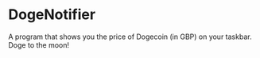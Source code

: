 # DogeNotifier
A program that shows you the price of Dogecoin (in GBP) on your taskbar. Doge to the moon!
